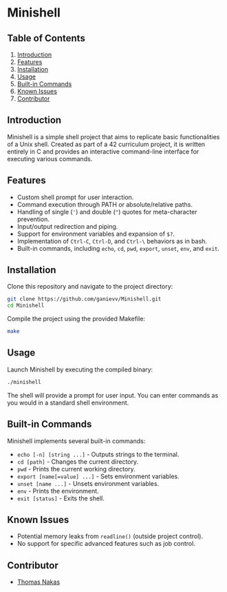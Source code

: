 # Minishell

## Table of Contents

1. [Introduction](#introduction)
2. [Features](#features)
3. [Installation](#installation)
4. [Usage](#usage)
5. [Built-in Commands](#built-in-commands)
6. [Known Issues](#known-issues)
7. [Contributor](#contributor)

## Introduction

Minishell is a simple shell project that aims to replicate basic functionalities of a Unix shell. Created as part of a 42 curriculum project, it is written entirely in C and provides an interactive command-line interface for executing various commands.

## Features

- Custom shell prompt for user interaction.
- Command execution through PATH or absolute/relative paths.
- Handling of single (`'`) and double (`"`) quotes for meta-character prevention.
- Input/output redirection and piping.
- Support for environment variables and expansion of `$?`.
- Implementation of `Ctrl-C`, `Ctrl-D`, and `Ctrl-\` behaviors as in bash.
- Built-in commands, including `echo`, `cd`, `pwd`, `export`, `unset`, `env`, and `exit`.

## Installation

Clone this repository and navigate to the project directory:

```bash
git clone https://github.com/ganievv/Minishell.git
cd Minishell
```

Compile the project using the provided Makefile:

```bash
make
```

## Usage

Launch Minishell by executing the compiled binary:

```bash
./minishell
```

The shell will provide a prompt for user input. You can enter commands as you would in a standard shell environment.

## Built-in Commands

Minishell implements several built-in commands:

- `echo [-n] [string ...]` - Outputs strings to the terminal.
- `cd [path]` - Changes the current directory.
- `pwd` - Prints the current working directory.
- `export [name[=value] ...]` - Sets environment variables.
- `unset [name ...]` - Unsets environment variables.
- `env` - Prints the environment.
- `exit [status]` - Exits the shell.

## Known Issues

- Potential memory leaks from `readline()` (outside project control).
- No support for specific advanced features such as job control.

## Contributor

- [Thomas Nakas](link-to-profile)
